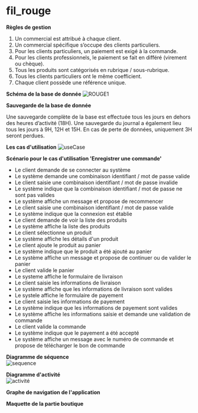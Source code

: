 # fil_rouge

**Règles de gestion**

1. Un commercial est attribué à chaque client.
2. Un commercial spécifique s’occupe des clients particuliers.
3. Pour les clients particuliers, un paiement est exigé à la commande.
4. Pour les clients professionnels, le paiement se fait en différé (virement ou chèque).
5. Tous les produits sont catégorisés en rubrique / sous-rubrique.
6. Tous les clients particuliers ont le même coefficient.
7. Chaque client possède une référence unique.


**Schéma de la base de donnée**
![ROUGE1](https://user-images.githubusercontent.com/103575691/224259297-db5d9f7d-c858-4273-83f0-314d0d0a419c.jpg)


**Sauvegarde de la base de donnée**

Une sauvegarde complète de la base est effectuée tous les jours en dehors des heures d’activité (18H). Une sauvegarde du journal a également lieu tous les jours à 9H, 12H et 15H.
En cas de perte de données, uniquement 3H seront perdues.


**Les cas d'utilisation**
![useCase](https://user-images.githubusercontent.com/103575691/224975258-d27a6773-4d43-42b7-bb67-ea56b8f60018.jpg)


**Scénario pour le cas d'utilisation 'Enregistrer une commande'**

* Le client demande de se connecter au système
* Le système demande une combinaison identifiant / mot de passe valide
* Le client saisie une combinaison identifiant / mot de passe invalide
* Le système indique que la combinaison identifiant / mot de passe ne sont pas valides
* Le système affiche un message et propose de recommencer
* Le client saisie une combinaison identifiant / mot de passe valide
* Le système indique que la connexion est établie
* Le client demande de voir la liste des produits
* Le système affiche la liste des produits
* Le client sélectionne un produit
* Le système affiche les détails d'un produit
* Le client ajoute le produit au panier
* Le système indique que le produit a été ajouté au panier
* Le système affiche un message et propose de continuer ou de valider le panier
* Le client valide le panier
* Le systeme affiche le formulaire de livraison
* Le client saisie les informations de livraison
* Le système affiche que les informations de livraison sont valides
* Le systele affiche le formulaire de payement
* Le client saisie les informations de payement
* Le système indique que les informations de payement sont valides
* Le système affiche les informations saisie et demande une validation de commande
* Le client valide la commande
* Le système indique que le payement a été accepté
* Le système affiche un message avec le numéro de commande et propose de télécharger le bon de commande


**Diagramme de séquence**\
![sequence](https://user-images.githubusercontent.com/103575691/225004816-c64fd434-4c55-4f13-9cfe-f783c837e02c.jpg)




**Diagramme d'activité**\
![activité](https://user-images.githubusercontent.com/103575691/225030418-e821360d-815e-4956-846e-280333eacf83.jpg)



**Graphe de navigation de l'application**




**Maquette de la partie boutique**
